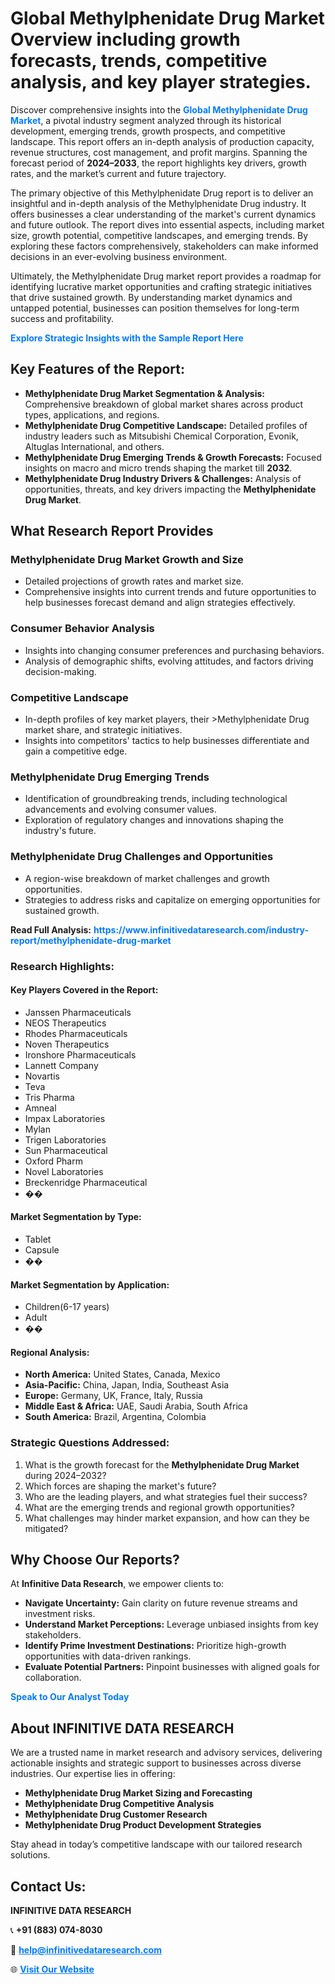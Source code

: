 <h1>Global Methylphenidate Drug Market Overview including growth forecasts, trends, competitive analysis, and key player strategies.</h1>
<p>
Discover comprehensive insights into the 
<a href="https://www.infinitivedataresearch.com/industry-report/methylphenidate-drug-market" rel="dofollow" style="color: #007BFF; text-decoration: none;"><strong>Global Methylphenidate Drug Market</strong></a>, a pivotal industry segment analyzed through its historical development, emerging trends, growth prospects, and competitive landscape. This report offers an in-depth analysis of production capacity, revenue structures, cost management, and profit margins. Spanning the forecast period of <strong>2024–2033</strong>, the report highlights key drivers, growth rates, and the market’s current and future trajectory.
</p>
<p>
The primary objective of this Methylphenidate Drug report is to deliver an insightful and in-depth analysis of the Methylphenidate Drug industry. It offers businesses a clear understanding of the market's current dynamics and future outlook. The report dives into essential aspects, including market size, growth potential, competitive landscapes, and emerging trends. By exploring these factors comprehensively, stakeholders can make informed decisions in an ever-evolving business environment.
</p>
<p>
Ultimately, the Methylphenidate Drug market report provides a roadmap for identifying lucrative market opportunities and crafting strategic initiatives that drive sustained growth. By understanding market dynamics and untapped potential, businesses can position themselves for long-term success and profitability.
</p>
<p>
<a href="https://www.infinitivedataresearch.com/request-sample/reportId=108563" style="color: #007BFF; text-decoration: none;"><strong>Explore Strategic Insights with the Sample Report Here</strong></a>
</p>

<h2>Key Features of the Report:</h2>
<ul>
<li><strong>Methylphenidate Drug Market Segmentation & Analysis:</strong> Comprehensive breakdown of global market shares across product types, applications, and regions.</li>
<li><strong>Methylphenidate Drug Competitive Landscape:</strong> Detailed profiles of industry leaders such as Mitsubishi Chemical Corporation, Evonik, Altuglas International, and others.</li>
<li><strong>Methylphenidate Drug Emerging Trends & Growth Forecasts:</strong> Focused insights on macro and micro trends shaping the market till <strong>2032</strong>.</li>
<li><strong>Methylphenidate Drug Industry Drivers & Challenges:</strong> Analysis of opportunities, threats, and key drivers impacting the <strong>Methylphenidate Drug Market</strong>.</li>
</ul>

<h2>What Research Report Provides</h2>
<h3>Methylphenidate Drug Market Growth and Size</h3>
<ul>
<li>Detailed projections of growth rates and market size.</li>
<li>Comprehensive insights into current trends and future opportunities to help businesses forecast demand and align strategies effectively.</li>
</ul>

<h3>Consumer Behavior Analysis</h3>
<ul>
<li>Insights into changing consumer preferences and purchasing behaviors.</li>
<li>Analysis of demographic shifts, evolving attitudes, and factors driving decision-making.</li>
</ul>

<h3>Competitive Landscape</h3>
<ul>
<li>In-depth profiles of key market players, their >Methylphenidate Drug market share, and strategic initiatives.</li>
<li>Insights into competitors' tactics to help businesses differentiate and gain a competitive edge.</li>
</ul>

<h3>Methylphenidate Drug Emerging Trends</h3>
<ul>
<li>Identification of groundbreaking trends, including technological advancements and evolving consumer values.</li>
<li>Exploration of regulatory changes and innovations shaping the industry's future.</li>
</ul>

<h3>Methylphenidate Drug Challenges and Opportunities</h3>
<ul>
<li>A region-wise breakdown of market challenges and growth opportunities.</li>
<li>Strategies to address risks and capitalize on emerging opportunities for sustained growth.</li>
</ul>
<p><strong>Read Full Analysis:</strong> <a href="https://www.infinitivedataresearch.com/industry-report/methylphenidate-drug-market" rel="dofollow" style="color: #007BFF; text-decoration: none;"><strong>https://www.infinitivedataresearch.com/industry-report/methylphenidate-drug-market</strong></a></p>
<h3>Research Highlights:</h3>
<h4>Key Players Covered in the Report:</h4>
<ul><li>Janssen Pharmaceuticals</li><li>NEOS Therapeutics</li><li>Rhodes Pharmaceuticals</li><li>Noven Therapeutics</li><li>Ironshore Pharmaceuticals</li><li>Lannett Company</li><li>Novartis</li><li>Teva</li><li>Tris Pharma</li><li>Amneal</li><li>Impax Laboratories</li><li>Mylan</li><li>Trigen Laboratories</li><li>Sun Pharmaceutical</li><li>Oxford Pharm</li><li>Novel Laboratories</li><li>Breckenridge Pharmaceutical</li><li>��</li></ul>
<h4>Market Segmentation by Type:</h4>
<ul><li>Tablet</li><li>Capsule</li><li>��</li></ul>
<h4>Market Segmentation by Application:</h4>
<ul><li>Children(6-17 years)</li><li>Adult</li><li>��</li></ul>

<h4>Regional Analysis:</h4>
<ul>
<li><strong>North America:</strong> United States, Canada, Mexico</li>
<li><strong>Asia-Pacific:</strong> China, Japan, India, Southeast Asia</li>
<li><strong>Europe:</strong> Germany, UK, France, Italy, Russia</li>
<li><strong>Middle East & Africa:</strong> UAE, Saudi Arabia, South Africa</li>
<li><strong>South America:</strong> Brazil, Argentina, Colombia</li>
</ul>

<h3>Strategic Questions Addressed:</h3>
<ol>
<li>What is the growth forecast for the <strong>Methylphenidate Drug Market</strong> during 2024–2032?</li>
<li>Which forces are shaping the market's future?</li>
<li>Who are the leading players, and what strategies fuel their success?</li>
<li>What are the emerging trends and regional growth opportunities?</li>
<li>What challenges may hinder market expansion, and how can they be mitigated?</li>
</ol>

<h2>Why Choose Our Reports?</h2>
<p>At <strong>Infinitive Data Research</strong>, we empower clients to:</p>
<ul>
<li><strong>Navigate Uncertainty:</strong> Gain clarity on future revenue streams and investment risks.</li>
<li><strong>Understand Market Perceptions:</strong> Leverage unbiased insights from key stakeholders.</li>
<li><strong>Identify Prime Investment Destinations:</strong> Prioritize high-growth opportunities with data-driven rankings.</li>
<li><strong>Evaluate Potential Partners:</strong> Pinpoint businesses with aligned goals for collaboration.</li>
</ul>
<p><a href="https://www.infinitivedataresearch.com/industry-report/methylphenidate-drug-market" rel="dofollow" style="color: #007BFF; text-decoration: none;"><strong>Speak to Our Analyst Today</strong></a></p>

<h2>About INFINITIVE DATA RESEARCH</h2>
<p>We are a trusted name in market research and advisory services, delivering actionable insights and strategic support to businesses across diverse industries. Our expertise lies in offering:</p>
<ul>
<li><strong>Methylphenidate Drug Market Sizing and Forecasting</strong></li>
<li><strong>Methylphenidate Drug Competitive Analysis</strong></li>
<li><strong>Methylphenidate Drug Customer Research</strong></li>
<li><strong>Methylphenidate Drug Product Development Strategies</strong></li>
</ul>
<p>Stay ahead in today’s competitive landscape with our tailored research solutions.</p>

<h2>Contact Us:</h2>
<p><strong>INFINITIVE DATA RESEARCH</strong></p>
<p>📞 <strong>+91 (883) 074-8030</strong></p>
<p>📧 <strong><a href="mailto:help@infinitivedataresearch.com" style="color: #007BFF;">help@infinitivedataresearch.com</a></strong></p>
<p>🌐 <strong><a href="https://www.infinitivedataresearch.com" rel="dofollow" style="color: #007BFF;">Visit Our Website</a></strong></p>